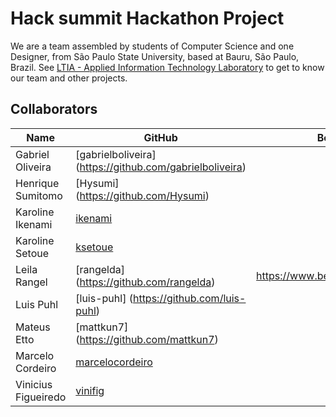 # Hack summit Hackathon Project

We are a team assembled by students of Computer Science and one Designer, from São Paulo State University, based at Bauru, São Paulo, Brazil. See [LTIA - Applied Information Technology Laboratory](https://github.com/ltiaunesp) to get to know our team and other projects.

## Collaborators
| Name | GitHub | Behance |
| ---- | -------------- | ------- |
| Gabriel Oliveira | [gabrielboliveira] (https://github.com/gabrielboliveira) |   |
| Henrique Sumitomo | [Hysumi] (https://github.com/Hysumi) |   |
| Karoline Ikenami | [ikenami](https://github.com/ikenami) |   |
| Karoline Setoue | [ksetoue](https://github.com/ksetoue) |   |
| Leila Rangel | [rangelda] (https://github.com/rangelda) | https://www.behance.net/rangelda  |
| Luis Puhl | [luis-puhl] (https://github.com/luis-puhl) |   |
| Mateus Etto | [mattkun7] (https://github.com/mattkun7) |   |
| Marcelo Cordeiro | [marcelocordeiro](https://github.com/marcelocordeiro) |    |
| Vinicius Figueiredo | [vinifig](https://github.com/vinifig) |    |
